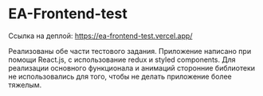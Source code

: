 # EA-Frontend-test

Ссылка на деплой: https://ea-frontend-test.vercel.app/

Реализованы обе части тестового задания. Приложение написано при помощи React.js, с использование redux и styled components. Для реализации основного функционала и анимаций сторонние библиотеки не использовались для того, чтобы не делать приложение более тяжелым.